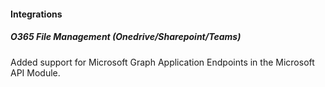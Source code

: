 
#### Integrations

##### O365 File Management (Onedrive/Sharepoint/Teams)

Added support for Microsoft Graph Application Endpoints in the Microsoft API Module.